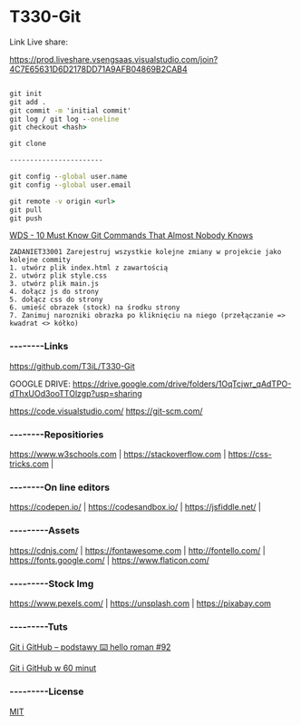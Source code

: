# T330-Git

Link Live share:

https://prod.liveshare.vsengsaas.visualstudio.com/join?4C7E65631D6D2178DD71A9AFB04869B2CAB4

```cmd

git init
git add .
git commit -m 'initial commit'
git log / git log --oneline
git checkout <hash>

git clone

-----------------------

git config --global user.name
git config --global user.email

git remote -v origin <url>
git pull
git push

```

[WDS - 10 Must Know Git Commands That Almost Nobody Knows](https://youtu.be/mnmYwRoSisg)

```
ZADANIET33001 Zarejestruj wszystkie kolejne zmiany w projekcie jako kolejne commity
1. utwórz plik index.html z zawartością
2. utwórz plik style.css
3. utwórz plik main.js
4. dołącz js do strony
5. dołącz css do strony
6. umieść obrazek (stock) na środku strony
7. Zanimuj narozniki obrazka po kliknięciu na niego (przełączanie => kwadrat <> kółko)
```

### --------Links
https://github.com/T3iL/T330-Git

GOOGLE DRIVE: https://drive.google.com/drive/folders/1OqTcjwr_qAdTPO-dThxUOd3ooTTOlzgp?usp=sharing

https://code.visualstudio.com/
https://git-scm.com/

### --------Repositiories
https://www.w3schools.com | https://stackoverflow.com | https://css-tricks.com |
### --------On line editors
https://codepen.io/ | https://codesandbox.io/ | https://jsfiddle.net/ |
### ---------Assets
https://cdnjs.com/ | https://fontawesome.com | http://fontello.com/ | https://fonts.google.com/ | https://www.flaticon.com/
### ---------Stock Img
https://www.pexels.com/ | https://unsplash.com | https://pixabay.com
### ---------Tuts
[Git i GitHub – podstawy ⌨️ hello roman #92](https://youtu.be/9qrgY2Dw30g)

[Git i GitHub w 60 minut](https://www.youtube.com/watch?v=Ebe9D5zRkvM)


### ---------License
[MIT](https://choosealicense.com/licenses/mit/)
